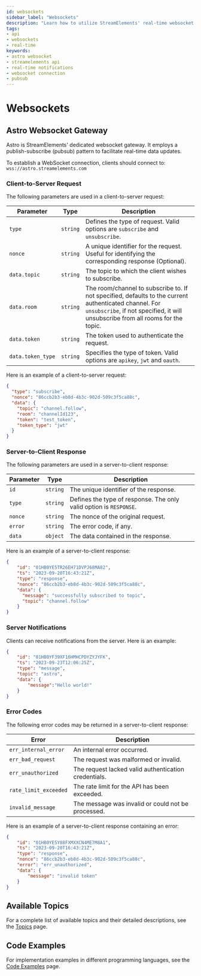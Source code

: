 ```yaml
---
id: websockets
sidebar_label: "Websockets"
description: "Learn how to utilize StreamElements' real-time websocket gateway for live stream events and interactions."
tags:
- api
- websockets
- real-time
keywords:
- astro websocket
- streamelements api
- real-time notifications
- websocket connection
- pubsub
---
```


# Websockets

## Astro Websocket Gateway

Astro is StreamElements' dedicated websocket gateway. It employs a publish-subscribe (pubsub) pattern to facilitate real-time data updates.

To establish a WebSocket connection, clients should connect to: `wss://astro.streamelements.com`

### Client-to-Server Request

The following parameters are used in a client-to-server request:

| Parameter         | Type     | Description                                                                                                                                                                               |
| ----------------- | -------- | ----------------------------------------------------------------------------------------------------------------------------------------------------------------------------------------- |
| `type`            | `string` | Defines the type of request. Valid options are `subscribe` and `unsubscribe`.                                                                                                             |
| `nonce`           | `string` | A unique identifier for the request. Useful for identifying the corresponding response (Optional).                                                                                        |
| `data.topic`      | `string` | The topic to which the client wishes to subscribe.                                                                                                                                        |
| `data.room`       | `string` | The room/channel to subscribe to. If not specified, defaults to the current authenticated channel. For `unsubscribe`, if not specified, it will unsubscribe from all rooms for the topic. |
| `data.token`      | `string` | The token used to authenticate the request.                                                                                                                                               |
| `data.token_type` | `string` | Specifies the type of token. Valid options are `apikey`, `jwt` and `oauth`.                                                                                                               |

Here is an example of a client-to-server request:

```json
{
  "type": "subscribe",
  "nonce": "86ccb2b3-eb8d-4b3c-902d-509c3f5ca88c",
  "data": {
    "topic": "channel.follow",
    "room": "channelId123",
    "token": "test_token",
    "token_type": "jwt"
  }
}
```

### Server-to-Client Response

The following parameters are used in a server-to-client response:

| Parameter | Type     | Description                                                        |
| --------- | -------- | ------------------------------------------------------------------ |
| `id`      | `string` | The unique identifier of the response.                             |
| `type`    | `string` | Defines the type of response. The only valid option is `RESPONSE`. |
| `nonce`   | `string` | The nonce of the original request.                                 |
| `error`   | `string` | The error code, if any.                                            |
| `data`    | `object` | The data contained in the response.                                |

Here is an example of a server-to-client response:

```json
{
    "id": "01HB0YE5TR26EH71DVPJ68MA82",
    "ts": "2023-09-20T16:43:21Z",
    "type": "response",
    "nonce": "86ccb2b3-eb8d-4b3c-902d-509c3f5ca88c",
    "data": {
      "message": "successfully subscribed to topic",
      "topic": "channel.follow"
    }
}
```

### Server Notifications

Clients can receive notifications from the server. Here is an example:

```json
{
    "id": "01HB0YF39XF16HMHCPDYZYJYFK",
    "ts": "2023-09-23T12:06:25Z",
    "type": "message",
    "topic": "astro",
    "data": {
        "message":"Hello world!"
    }
}
```

### Error Codes

The following error codes may be returned in a server-to-client response:

| Error                 | Description                                          |
| --------------------- | ---------------------------------------------------- |
| `err_internal_error`  | An internal error occurred.                          |
| `err_bad_request`     | The request was malformed or invalid.                |
| `err_unauthorized`    | The request lacked valid authentication credentials. |
| `rate_limit_exceeded` | The rate limit for the API has been exceeded.        |
| `invalid_message`     | The message was invalid or could not be processed.   |

Here is an example of a server-to-client response containing an error:

```json
{
    "id": "01HB0YE5Y88FXMXXCN4ME7M8A1",
    "ts": "2023-09-20T16:43:21Z",
    "type": "response",
    "nonce": "86ccb2b3-eb8d-4b3c-902d-509c3f5ca88c",
    "error": "err_unauthorized",
    "data": {
        "message": "invalid token"
    }
}
```

## Available Topics

For a complete list of available topics and their detailed descriptions, see the [Topics](./topics/index.md) page.

## Code Examples

For implementation examples in different programming languages, see the [Code Examples](./examples/index.md) page.


